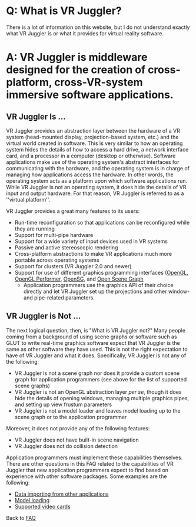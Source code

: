 # Q: What is VR Juggler? #
There is a lot of information on this website, but I do not understand exactly what VR Juggler is or what it provides for virtual reality software.

# A: VR Juggler is middleware designed for the creation of cross-platform, cross-VR-system immersive software applications. #

## VR Juggler Is ... ##

VR Juggler provides an abstraction layer between the hardware of a VR system (head-mounted display, projection-based system, etc.) and the virtual world created in software.  This is very similar to how an operating system hides the details of how to access a hard drive, a network interface card, and a processor in a computer (desktop or otherwise).  Software applications make use of the operating system's abstract interfaces for communicating with the hardware, and the operating system is in charge of managing how applications access the hardware.  In other words, the operating system acts as  a platform upon which software applications run.  While VR Juggler is not an operating system, it does hide the details of VR input and output hardware.  For that reason, VR Juggler is referred to as a ''virtual platform''.

VR Juggler provides a great many features to its users:

  * Run-time reconfiguration so that applications can be reconfigured while they are running
  * Support for multi-pipe hardware
  * Support for a wide variety of input devices used in VR systems
  * Passive and active stereoscopic rendering
  * Cross-platform abstractions to make VR applications much more portable across operating systems
  * Support for clusters (VR Juggler 2.0 and newer)
  * Support for use of different graphics programming interfaces ([OpenGL](http://www.opengl.org/), [OpenGL Performer](http://www.sgi.com/products/software/performer/), [OpenSG](http://www.opensg.org/), and [Open Scene Graph](http://www.openscenegraph.org/)
    * Application programmers use the graphics API of their choice directly and let VR Juggler set up the projections and other window- and pipe-related parameters.

## VR Juggler is Not ... ##

The next logical question, then, is "What is VR Juggler not?"  Many people coming from a background of using scene graphs or software such as GLUT to write real-time graphics software expect that VR Juggler is the same as other software they have used.  This is not the right expectation to have of VR Juggler and what it does.  Specifically, VR Juggler is not any of the following:

  * VR Juggler is not a scene graph nor does it provide a custom scene graph for application programmers (see above for the list of supported scene graphs)
  * VR Juggler is not an OpenGL abstraction layer _per se_, though it does hide the details of opening windows, managing multiple graphics pipes, and setting up view frustum parameters
  * VR Juggler is not a model loader and leaves model loading up to the scene graph or to the application programmer

Moreover, it does not provide any of the following features:

  * VR Juggler does not have built-in scene navigation
  * VR Juggler does not do collision detection

Application programmers must implement these capabilities themselves.  There are other questions in this FAQ related to the capabilities of VR Juggler that new application programmers expect to find based on experience with other software packages.  Some examples are the following:

  * [Data importing from other applications](FormatConversions.md)
  * [Model loading](ModelLoading.md)
  * [Supported video cards](SupportedVideoCards.md)

Back to [FAQ](LiveFaq.md)